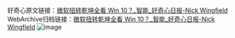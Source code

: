 好奇心原文链接：[微软扭转乾坤全看 Win 10？_智能_好奇心日报-Nick Wingfield](https://www.qdaily.com/articles/12419.html)
WebArchive归档链接：[微软扭转乾坤全看 Win 10？_智能_好奇心日报-Nick Wingfield](http://web.archive.org/web/20190623172650/https://www.qdaily.com/articles/12419.html)
![image](http://ww3.sinaimg.cn/large/007d5XDply1g3wjrzwz6jj30u052jhdt)